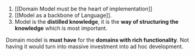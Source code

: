 1. [[Domain Model must be the heart of implementation]]
2. [[Model as a backbone of Language]].
3. Model is the **distilled knowledge**, it is the **way of structuring the knowledge** which is most important.

Domain model is **must have** for the **domains with rich functionality**. Not having it would turn into massive investment into ad hoc development.
